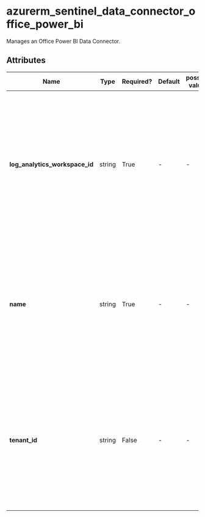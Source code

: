 # azurerm_sentinel_data_connector_office_power_bi

Manages an Office Power BI Data Connector.

## Attributes

| Name | Type | Required? | Default  | possible values | Description |
| ---- | ---- | --------- | -------- | ----------- | ----------- |
| **log_analytics_workspace_id** | string | True | -  |  -  | The ID of the Log Analytics Workspace that this Office Power BI Data Connector resides in. Changing this forces a new Office Power BI Data Connector to be created. | 
| **name** | string | True | -  |  -  | The name which should be used for this Office Power BI Data Connector. Changing this forces a new Office Power BI Data Connector to be created. | 
| **tenant_id** | string | False | -  |  -  | The ID of the tenant that this Office Power BI Data Connector connects to. Changing this forces a new Office Power BI Data Connector to be created. | 

